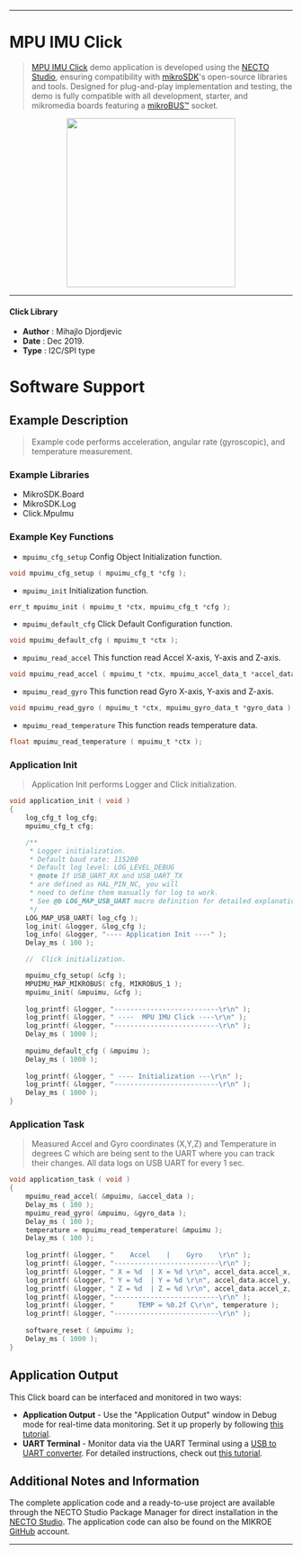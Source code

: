 
---
# MPU IMU Click

> [MPU IMU Click](https://www.mikroe.com/?pid_product=MIKROE-1577) demo application is developed using
the [NECTO Studio](https://www.mikroe.com/necto), ensuring compatibility with [mikroSDK](https://www.mikroe.com/mikrosdk)'s
open-source libraries and tools. Designed for plug-and-play implementation and testing, the demo is fully compatible with
all development, starter, and mikromedia boards featuring a [mikroBUS&trade;](https://www.mikroe.com/mikrobus) socket.

<p align="center">
  <img src="https://www.mikroe.com/?pid_product=MIKROE-1577&image=1" height=300px>
</p>

---

#### Click Library

- **Author**        : Mihajlo Djordjevic
- **Date**          : Dec 2019.
- **Type**          : I2C/SPI type

# Software Support

## Example Description

> 
> Example code performs acceleration, angular rate (gyroscopic), and temperature measurement.
> 

### Example Libraries

- MikroSDK.Board
- MikroSDK.Log
- Click.MpuImu

### Example Key Functions

- `mpuimu_cfg_setup` Config Object Initialization function. 
```c
void mpuimu_cfg_setup ( mpuimu_cfg_t *cfg );
``` 
 
- `mpuimu_init` Initialization function. 
```c
err_t mpuimu_init ( mpuimu_t *ctx, mpuimu_cfg_t *cfg );
```

- `mpuimu_default_cfg` Click Default Configuration function. 
```c
void mpuimu_default_cfg ( mpuimu_t *ctx );
```

- `mpuimu_read_accel` This function read Accel X-axis, Y-axis and Z-axis. 
```c
void mpuimu_read_accel ( mpuimu_t *ctx, mpuimu_accel_data_t *accel_data );
```
 
- `mpuimu_read_gyro` This function read Gyro X-axis, Y-axis and Z-axis. 
```c
void mpuimu_read_gyro ( mpuimu_t *ctx, mpuimu_gyro_data_t *gyro_data );
```

- `mpuimu_read_temperature` This function reads temperature data. 
```c
float mpuimu_read_temperature ( mpuimu_t *ctx );
```

### Application Init

>
> Application Init performs Logger and Click initialization.
> 

```c
void application_init ( void )
{
    log_cfg_t log_cfg;
    mpuimu_cfg_t cfg;

    /** 
     * Logger initialization.
     * Default baud rate: 115200
     * Default log level: LOG_LEVEL_DEBUG
     * @note If USB_UART_RX and USB_UART_TX 
     * are defined as HAL_PIN_NC, you will 
     * need to define them manually for log to work. 
     * See @b LOG_MAP_USB_UART macro definition for detailed explanation.
     */
    LOG_MAP_USB_UART( log_cfg );
    log_init( &logger, &log_cfg );
    log_info( &logger, "---- Application Init ----" );
    Delay_ms ( 100 );

    //  Click initialization.

    mpuimu_cfg_setup( &cfg );
    MPUIMU_MAP_MIKROBUS( cfg, MIKROBUS_1 );
    mpuimu_init( &mpuimu, &cfg );
    
    log_printf( &logger, "--------------------------\r\n" );
    log_printf( &logger, " ----  MPU IMU Click ----\r\n" );
    log_printf( &logger, "--------------------------\r\n" );
    Delay_ms ( 1000 );
    
    mpuimu_default_cfg ( &mpuimu );
    Delay_ms ( 1000 );
    
    log_printf( &logger, " ---- Initialization ---\r\n" );
    log_printf( &logger, "--------------------------\r\n" );
    Delay_ms ( 1000 );
}
```

### Application Task

>
> Measured Accel and Gyro coordinates (X,Y,Z) and Temperature in degrees C 
> which are being sent to the UART where you can track their changes. 
> All data logs on USB UART for every 1 sec.
> 

```c
void application_task ( void )
{
    mpuimu_read_accel( &mpuimu, &accel_data );
    Delay_ms ( 100 );
    mpuimu_read_gyro( &mpuimu, &gyro_data );
    Delay_ms ( 100 );
    temperature = mpuimu_read_temperature( &mpuimu );
    Delay_ms ( 100 );
    
    log_printf( &logger, "    Accel    |    Gyro    \r\n" );
    log_printf( &logger, "--------------------------\r\n" );
    log_printf( &logger, " X = %d  | X = %d \r\n", accel_data.accel_x, gyro_data.gyro_x );
    log_printf( &logger, " Y = %d  | Y = %d \r\n", accel_data.accel_y, gyro_data.gyro_y );
    log_printf( &logger, " Z = %d  | Z = %d \r\n", accel_data.accel_z, gyro_data.gyro_z );
    log_printf( &logger, "--------------------------\r\n" );
    log_printf( &logger, "      TEMP = %0.2f C\r\n", temperature );
    log_printf( &logger, "--------------------------\r\n" ); 
    
    software_reset ( &mpuimu );
    Delay_ms ( 1000 );
}

``` 

## Application Output

This Click board can be interfaced and monitored in two ways:
- **Application Output** - Use the "Application Output" window in Debug mode for real-time data monitoring.
Set it up properly by following [this tutorial](https://www.youtube.com/watch?v=ta5yyk1Woy4).
- **UART Terminal** - Monitor data via the UART Terminal using
a [USB to UART converter](https://www.mikroe.com/click/interface/usb?interface*=uart,uart). For detailed instructions,
check out [this tutorial](https://help.mikroe.com/necto/v2/Getting%20Started/Tools/UARTTerminalTool).

## Additional Notes and Information

The complete application code and a ready-to-use project are available through the NECTO Studio Package Manager for 
direct installation in the [NECTO Studio](https://www.mikroe.com/necto). The application code can also be found on
the MIKROE [GitHub](https://github.com/MikroElektronika/mikrosdk_click_v2) account.

---
